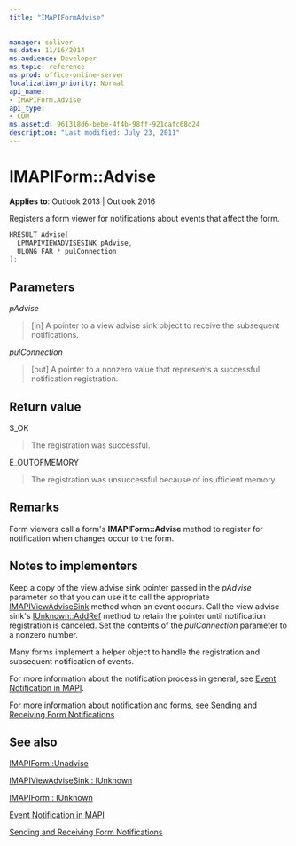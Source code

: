 ```yaml
---
title: "IMAPIFormAdvise"
 
 
manager: soliver
ms.date: 11/16/2014
ms.audience: Developer
ms.topic: reference
ms.prod: office-online-server
localization_priority: Normal
api_name:
- IMAPIForm.Advise
api_type:
- COM
ms.assetid: 961318d6-bebe-4f4b-98ff-921cafc68d24
description: "Last modified: July 23, 2011"
---
```


# IMAPIForm::Advise

  
  
**Applies to**: Outlook 2013 | Outlook 2016 
  
Registers a form viewer for notifications about events that affect the form.
  
```cpp
HRESULT Advise(
  LPMAPIVIEWADVISESINK pAdvise,
  ULONG FAR * pulConnection
);
```

## Parameters

 _pAdvise_
  
> [in] A pointer to a view advise sink object to receive the subsequent notifications. 
    
 _pulConnection_
  
> [out] A pointer to a nonzero value that represents a successful notification registration.
    
## Return value

S_OK 
  
> The registration was successful.
    
E_OUTOFMEMORY 
  
> The registration was unsuccessful because of insufficient memory.
    
## Remarks

Form viewers call a form's **IMAPIForm::Advise** method to register for notification when changes occur to the form. 
  
## Notes to implementers

Keep a copy of the view advise sink pointer passed in the  _pAdvise_ parameter so that you can use it to call the appropriate [IMAPIViewAdviseSink](imapiviewadvisesinkiunknown.md) method when an event occurs. Call the view advise sink's [IUnknown::AddRef](https://msdn.microsoft.com/library/ms691379%28VS.85%29.aspx) method to retain the pointer until notification registration is canceled. Set the contents of the  _pulConnection_ parameter to a nonzero number. 
  
Many forms implement a helper object to handle the registration and subsequent notification of events. 
  
For more information about the notification process in general, see [Event Notification in MAPI](event-notification-in-mapi.md). 
  
For more information about notification and forms, see [Sending and Receiving Form Notifications](sending-and-receiving-form-notifications.md).
  
## See also



[IMAPIForm::Unadvise](imapiform-unadvise.md)
  
[IMAPIViewAdviseSink : IUnknown](imapiviewadvisesinkiunknown.md)
  
[IMAPIForm : IUnknown](imapiformiunknown.md)


[Event Notification in MAPI](event-notification-in-mapi.md)
  
[Sending and Receiving Form Notifications](sending-and-receiving-form-notifications.md)

